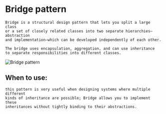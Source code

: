 # Bridge pattern
```
Bridge is a structural design pattern that lets you split a large class 
or a set of closely related classes into two separate hierarchies—abstraction
and implementation—which can be developed independently of each other.

The bridge uses encapsulation, aggregation, and can use inheritance 
to separate responsibilities into different classes.
```
![Bridge pattern](https://dotnettrickscloud.blob.core.windows.net/img/designpatterns/bridge.png)

## When to use:
```
this pattern is very useful when designing systems where multiple different 
kinds of inheritance are possible; Bridge allows you to implement these 
inheritances without tightly binding to their abstractions.
```


